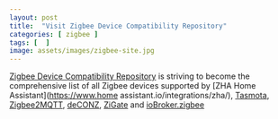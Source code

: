 ```yaml
---
layout: post
title:  "Visit Zigbee Device Compatibility Repository"
categories: [ zigbee ]
tags: [  ]
image: assets/images/zigbee-site.jpg
---
```


<a target="_blank" href="https://zigbee.blakadder.com/">Zigbee Device Compatibility Repository</a> is striving to become the comprehensive list of all Zigbee devices supported by [ZHA Home Assistant](https://www.home assistant.io/integrations/zha/), [Tasmota](//tasmota.com), [Zigbee2MQTT](www.zigbee2mqtt.io), [deCONZ](https://dresden-elektronik.github.io/deconz-rest-doc/), [ZiGate](https://zigate.fr/) and [ioBroker.zigbee](https://github.com/ioBroker/ioBroker.zigbee)